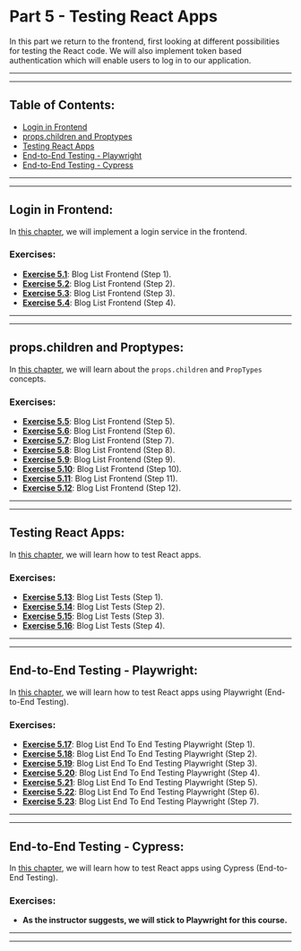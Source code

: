 # Part 5 - Testing React Apps

In this part we return to the frontend, first looking at different possibilities for testing the React code. We will also implement token based authentication which will enable users to log in to our application.

---
---

## Table of Contents:

- [Login in Frontend](#login-in-frontend)
- [props.children and Proptypes](#propschildren-and-proptypes)
- [Testing React Apps](#testing-react-apps)
- [End-to-End Testing - Playwright](#end-to-end-testing---playwright)
- [End-to-End Testing - Cypress](#end-to-end-testing---cypress)

---
---

## Login in Frontend:

In [this chapter](https://fullstackopen.com/en/part5/login_in_frontend), we will implement a login service in the frontend.

### Exercises:

- **[Exercise 5.1](https://github.com/Jvlsc/FullStack-Course/blob/8a5a61a496a4ff771a44a937d12524e0066cb3ee/part5/bloglist-frontend/src/App.jsx)**: Blog List Frontend (Step 1).
- **[Exercise 5.2](https://github.com/Jvlsc/FullStack-Course/blob/6acf27518801672a1dd905bd921423e2a3c979ae/part5/bloglist-frontend/src/App.jsx)**: Blog List Frontend (Step 2).
- **[Exercise 5.3](https://github.com/Jvlsc/FullStack-Course/blob/992485cf18a4ed1d87fc0ddb15491def2d7997f4/part5/bloglist-frontend/src/App.jsx)**: Blog List Frontend (Step 3).
- **[Exercise 5.4](https://github.com/Jvlsc/FullStack-Course/blob/6b3eace83e80f7af0064a83bd0570bb5a07dee59/part5/bloglist-frontend/src/App.jsx)**: Blog List Frontend (Step 4).

---
---

## props.children and Proptypes:

In [this chapter](https://fullstackopen.com/en/part5/props_children_and_proptypes), we will learn about the `props.children` and `PropTypes` concepts.

### Exercises:

- **[Exercise 5.5]()**: Blog List Frontend (Step 5).
- **[Exercise 5.6]()**: Blog List Frontend (Step 6).
- **[Exercise 5.7]()**: Blog List Frontend (Step 7).
- **[Exercise 5.8]()**: Blog List Frontend (Step 8).
- **[Exercise 5.9]()**: Blog List Frontend (Step 9).
- **[Exercise 5.10]()**: Blog List Frontend (Step 10).
- **[Exercise 5.11]()**: Blog List Frontend (Step 11).
- **[Exercise 5.12]()**: Blog List Frontend (Step 12).

---
---

## Testing React Apps:

In [this chapter](https://fullstackopen.com/en/part5/testing_react_apps), we will learn how to test React apps.

### Exercises:

- **[Exercise 5.13]()**: Blog List Tests (Step 1).
- **[Exercise 5.14]()**: Blog List Tests (Step 2).
- **[Exercise 5.15]()**: Blog List Tests (Step 3).
- **[Exercise 5.16]()**: Blog List Tests (Step 4).

---
---

## End-to-End Testing - Playwright:

In [this chapter](https://fullstackopen.com/en/part5/end_to_end_testing_playwright), we will learn how to test React apps using Playwright (End-to-End Testing).

### Exercises:

- **[Exercise 5.17]()**: Blog List End To End Testing Playwright (Step 1).
- **[Exercise 5.18]()**: Blog List End To End Testing Playwright (Step 2).
- **[Exercise 5.19]()**: Blog List End To End Testing Playwright (Step 3).
- **[Exercise 5.20]()**: Blog List End To End Testing Playwright (Step 4).
- **[Exercise 5.21]()**: Blog List End To End Testing Playwright (Step 5).
- **[Exercise 5.22]()**: Blog List End To End Testing Playwright (Step 6).
- **[Exercise 5.23]()**: Blog List End To End Testing Playwright (Step 7).

---
---

## End-to-End Testing - Cypress:

In [this chapter](https://fullstackopen.com/en/part5/end_to_end_testing_cypress), we will learn how to test React apps using Cypress (End-to-End Testing).

### Exercises:

- **As the instructor suggests, we will stick to Playwright for this course.**

---
---